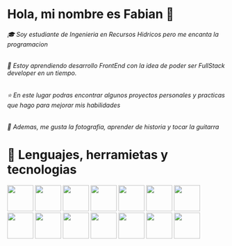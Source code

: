 # Hola, mi nombre es Fabian 👋

###### :mortar_board: Soy estudiante de Ingenieria en Recursos Hidricos pero me encanta la programacion
###### :seedling: Estoy aprendiendo desarrollo FrontEnd con la idea de poder ser FullStack developer en un tiempo.
######  :star: En este lugar podras encontrar algunos proyectos personales y practicas que hago para mejorar mis habilidades
###### :guitar: Ademas, me gusta la fotografia, aprender de historia y tocar la guitarra

 

# :briefcase: Lenguajes, herramietas y tecnologias

<code><img height="60px" src="https://cdn.worldvectorlogo.com/logos/html5.svg"></code>
<code><img height="60px" src="https://cdn.worldvectorlogo.com/logos/css-5.svg"></code>
<code><img height="60px" src="https://cdn.worldvectorlogo.com/logos/react-2.svg"></code>
<code><img height="60px" src="https://cdn.worldvectorlogo.com/logos/react-router.svg"></code>
<code><img height="60px" src="https://cdn.worldvectorlogo.com/logos/python-5.svg"></code>
<code><img height="60px" src="https://cdn.worldvectorlogo.com/logos/bootstrap-4.svg"></code>
<code><img height="60px" src="https://cdn.worldvectorlogo.com/logos/firebase-1.svg"></code>
<code><img height="60px" src="https://cdn.worldvectorlogo.com/logos/git-icon.svg"></code>
<code><img height="60px" src="https://cdn.worldvectorlogo.com/logos/github-icon-1.svg"></code>
<code><img height="60px" src="https://cdn.worldvectorlogo.com/logos/visual-studio-code-1.svg"></code>
<code><img height="60px" src="https://cdn.worldvectorlogo.com/logos/ubuntu-4.svg"></code>
<code><img height="60px" src="https://cdn.worldvectorlogo.com/logos/corel-draw-x8.svg"></code>
<code><img height="60px" src="https://cdn.worldvectorlogo.com/logos/adobe-illustrator-cc.svg"></code>
<code><img height="60px" src="https://www.vectorlogo.zone/logos/qgis/qgis-ar21.svg"></code>


